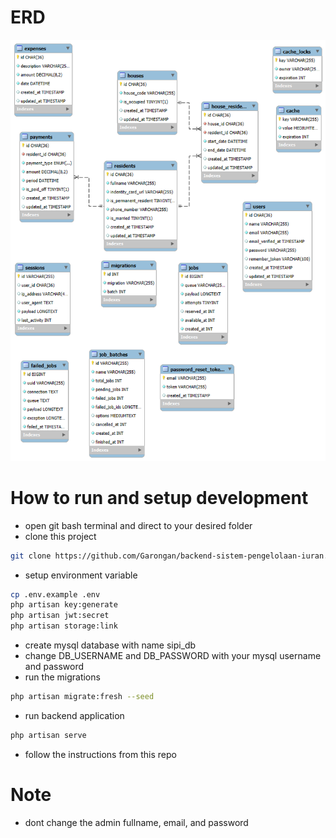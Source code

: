 # ERD
![erd](erd.png)

# How to run and setup development
- open git bash terminal and direct to your desired folder
- clone this project
```bash
git clone https://github.com/Garongan/backend-sistem-pengelolaan-iuran.git
```
- setup environment variable
```bash
cp .env.example .env
php artisan key:generate
php artisan jwt:secret
php artisan storage:link
```
- create mysql database with name sipi_db
- change DB_USERNAME and DB_PASSWORD with your mysql username and password
- run the migrations
```bash
php artisan migrate:fresh --seed
```
- run backend application
```bash
php artisan serve
```
- follow the instructions from this repo

# Note
- dont change the admin fullname, email, and password